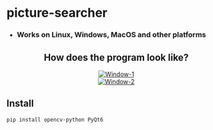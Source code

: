 # picture-searcher
* ### Works on Linux, Windows, MacOS and other platforms


<div align="center">
<h2>How does the program look like?</h2>
<a href="https://ibb.co/3FdcpNV"><img src="https://i.ibb.co/QHQMPNh/Screenshot-2023-08-30-at-20-34-06.png" alt="Window-1" border="0"></a><br>
<a href="https://ibb.co/H7Pv34S"><img src="https://i.ibb.co/0q9Nv27/Screenshot-2023-08-30-at-20-34-30.png" alt="Window-2" border="0"></a><br>
</div>


## Install
```
pip install opencv-python PyQt6
```
